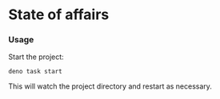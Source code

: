 # State of affairs

### Usage

Start the project:

```
deno task start
```

This will watch the project directory and restart as necessary.
